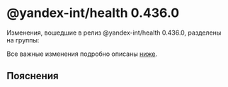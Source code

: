 # @yandex-int/health 0.436.0

<!-- ЧЕЛОВЕЧЕСКОЕ ВСТУПЛЕНИЕ -->

Изменения, вошедшие в релиз @yandex-int/health 0.436.0, разделены на группы:

Все важные изменения подробно описаны [ниже](#Пояснения).

## Пояснения

